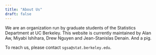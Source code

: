 ```yaml
---
title: "About Us"
draft: false
---
```


We are an organization run by graduate students of the Statistics Department at UC Berkeley. This website is currently maintained by Alan Aw, Miyabi Ishihara, Drew Nguyen and Jean-Stanislas Denain. And a pig.

To reach us, please contact `sgsa@stat.berkeley.edu`.